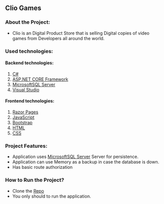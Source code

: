 ## Clio Games

### About the Project:

- Clio is an Digital Product Store that is selling Digital copies of video games from Developers all around the world.

### Used technologies:
#### Backend technologies:
1. [C#](https://learn.microsoft.com/en-us/dotnet/csharp/)
2. [ASP.NET CORE Framework](https://learn.microsoft.com/en-us/aspnet/core/introduction-to-aspnet-core?view=aspnetcore-7.0)
3. [MicrosoftSQL Server](https://learn.microsoft.com/en-us/sql/sql-server/?view=sql-server-ver16)
4. [Visual Studio](https://visualstudio.microsoft.com/)
#### Frontend technologies:
1. [Razor Pages](https://learn.microsoft.com/en-us/aspnet/core/razor-pages/?view=aspnetcore-7.0&tabs=visual-studio)
2. [JavaScript](https://en.wikipedia.org/wiki/JavaScript)
3. [Bootstrap](https://getbootstrap.com/)
5. [HTML](https://en.wikipedia.org/wiki/HTML)
6. [CSS](https://en.wikipedia.org/wiki/CSS)

### Project Features:
- Application uses [MicrosoftSQL Server](https://en.wikipedia.org/wiki/Microsoft_SQL_Server) Server for persistence.
- Application can use Memory as a backup in case the database is down.
- Has basic route authorization  

### How to Run the Project?
- Clone the [Repo](https://github.com/Spike01011/CodecoolShop)
- You only should to run the application.

